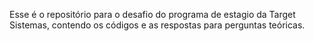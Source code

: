 Esse é o repositório para o desafio do programa de estagio da Target Sistemas, contendo os códigos e as respostas para perguntas teóricas.
